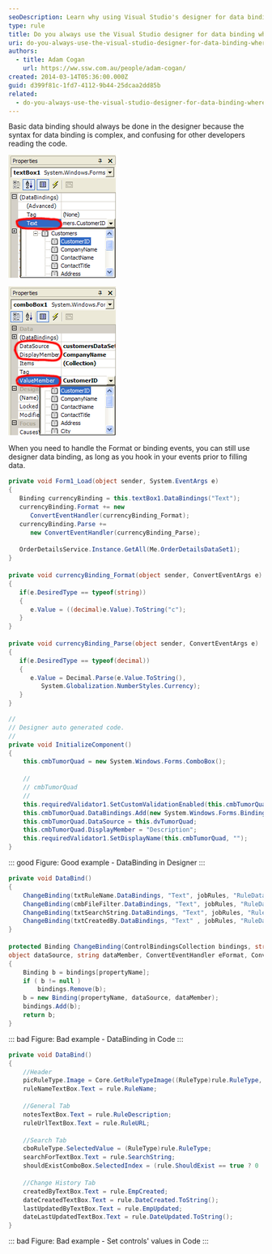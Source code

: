 ```yaml
---
seoDescription: Learn why using Visual Studio's designer for data binding simplifies complex syntax and enhances code readability
type: rule
title: Do you always use the Visual Studio designer for data binding where possible?
uri: do-you-always-use-the-visual-studio-designer-for-data-binding-where-possible
authors:
  - title: Adam Cogan
    url: https://ww.ssw.com.au/people/adam-cogan/
created: 2014-03-14T05:36:00.000Z
guid: d399f81c-1fd7-4112-9b44-25dcaa2dd85b
related:
  - do-you-always-use-the-visual-studio-designer-for-data-binding-where-possible
---
```


Basic data binding should always be done in the designer because the syntax for data binding is complex, and confusing for other developers reading the code.

<!--endintro-->

![Figure: Simple data binding (binding to a single property) in the designer](simpledatabindingdesigner.gif)

![Figure: Complex data binding (binding to a list) in the designer](complexdatabindingdesigner.gif)

When you need to handle the Format or binding events, you can still use designer data binding, as long as you hook in your events prior to filling data.

```cs
private void Form1_Load(object sender, System.EventArgs e)
{
   Binding currencyBinding = this.textBox1.DataBindings("Text");
   currencyBinding.Format += new
      ConvertEventHandler(currencyBinding_Format);
   currencyBinding.Parse +=
      new ConvertEventHandler(currencyBinding_Parse);

   OrderDetailsService.Instance.GetAll(Me.OrderDetailsDataSet1);
}

private void currencyBinding_Format(object sender, ConvertEventArgs e)
{
   if(e.DesiredType == typeof(string))
   {
      e.Value = ((decimal)e.Value).ToString("c");
   }
}

private void currencyBinding_Parse(object sender, ConvertEventArgs e)
{
   if(e.DesiredType == typeof(decimal))
   {
      e.Value = Decimal.Parse(e.Value.ToString(),
         System.Globalization.NumberStyles.Currency);
   }
}
```

```cs
//
// Designer auto generated code.
//
private void InitializeComponent()
{
    this.cmbTumorQuad = new System.Windows.Forms.ComboBox();

    //
    // cmbTumorQuad
    //
    this.requiredValidator1.SetCustomValidationEnabled(this.cmbTumorQuad, true);
    this.cmbTumorQuad.DataBindings.Add(new System.Windows.Forms.Binding("SelectedValue", this.dvOccMain, "TumorQuadrant"));
    this.cmbTumorQuad.DataSource = this.dvTumorQuad;
    this.cmbTumorQuad.DisplayMember = "Description";
    this.requiredValidator1.SetDisplayName(this.cmbTumorQuad, "");
}
```

::: good
Figure: Good example - DataBinding in Designer
:::

```cs
private void DataBind()
{
    ChangeBinding(txtRuleName.DataBindings, "Text", jobRules, "RuleData.RuleName");
    ChangeBinding(cmbFileFilter.DataBindings, "Text", jobRules, "RuleData.FileFilter");
    ChangeBinding(txtSearchString.DataBindings, "Text", jobRules, "RuleData.SearchString");
    ChangeBinding(txtCreatedBy.DataBindings, "Text" , jobRules, "RuleData.EmpCreated");
}

protected Binding ChangeBinding(ControlBindingsCollection bindings, string propertyName,
object dataSource, string dataMember, ConvertEventHandler eFormat, ConvertEventHandler eParse)
{
    Binding b = bindings[propertyName];
    if ( b != null )
        bindings.Remove(b);
    b = new Binding(propertyName, dataSource, dataMember);
    bindings.Add(b);
    return b;
}
```

::: bad
Figure: Bad example - DataBinding in Code
:::

```cs
private void DataBind()
{
    //Header
    picRuleType.Image = Core.GetRuleTypeImage((RuleType)rule.RuleType, 48);
    ruleNameTextBox.Text = rule.RuleName;

    //General Tab
    notesTextBox.Text = rule.RuleDescription;
    ruleUrlTextBox.Text = rule.RuleURL;

    //Search Tab
    cboRuleType.SelectedValue = (RuleType)rule.RuleType;
    searchForTextBox.Text = rule.SearchString;
    shouldExistComboBox.SelectedIndex = (rule.ShouldExist == true ? 0 : 1);

    //Change History Tab
    createdByTextBox.Text = rule.EmpCreated;
    dateCreatedTextBox.Text = rule.DateCreated.ToString();
    lastUpdatedByTextBox.Text = rule.EmpUpdated;
    dateLastUpdatedTextBox.Text = rule.DateUpdated.ToString();
}
```

::: bad
Figure: Bad example - Set controls' values in Code
:::
